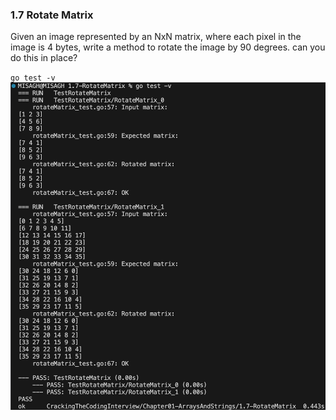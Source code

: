 ### 1.7 Rotate Matrix
Given an image represented by an NxN matrix, where each pixel in the image is 4 bytes, write a method to rotate the image by 90 degrees. can you do this in place?


`go test -v`
![Test Result](_testResult.png)